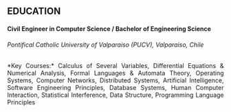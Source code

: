 ## EDUCATION
#### Civil Engineer in Computer Science / Bachelor of Engineering Science
###### Pontifical Catholic University of Valparaiso (PUCV), Valparaiso, Chile
<p align="justify">
*Key Courses:* Calculus of Several Variables, Differential Equations & Numerical Analysis, Formal Languages & Automata Theory, Operating Systems, Computer Networks, Distributed Systems, Artificial Intelligence, Software Engineering Principles, Database Systems, Human Computer Interaction, Statistical Interference, Data Structure, Programming Language Principles
</p>

